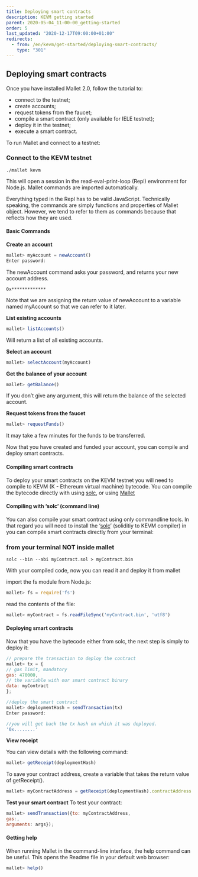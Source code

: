 ```yaml
---
title: Deploying smart contracts
description: KEVM getting started
parent: 2020-05-04_11-00-00_getting-started
order: 5
last_updated: "2020-12-17T09:00:00+01:00"
redirects:
  - from: /en/kevm/get-started/deploying-smart-contracts/
    type: "301"
---
```

## Deploying smart contracts

Once you have  installed Mallet 2.0, follow the tutorial to:

- connect to the testnet;
- create accounts;
- request tokens from the faucet;
- compile a smart contract (only available for IELE testnet);
- deploy it in the testnet;
- execute a smart contract.

To run Mallet and connect to a testnet:

### Connect to the KEVM testnet

```shell
./mallet kevm
```

This  will open a session in the read-eval-print-loop (Repl) environment for Node.js. Mallet commands are imported automatically.

Everything typed in the Repl has to be valid JavaScript. Technically speaking, the commands are simply functions and properties of Mallet object. However, we tend to refer to them as commands because that reflects how they are used.

#### Basic Commands

**Create an account**

```javascript
mallet> myAccount = newAccount()
Enter password:
```

The newAccount command asks your password, and returns your new account address.

```shell
0x*************
```

Note that we are assigning the return value of newAccount to a variable named myAccount so that we can refer to it later.

**List existing accounts**

```javascript
mallet> listAccounts()
```

Will return a list of all existing accounts.

**Select an account**

```javascript
mallet> selectAccount(myAccount)
```

**Get the balance of your account**

```javascript
mallet> getBalance()
```

If you don’t give any argument, this will return the balance of the selected account.

**Request tokens from the faucet**

```javascript
mallet> requestFunds()
```

It may take a few minutes for the funds to be transferred.

Now that you have created and funded your account, you can compile and deploy smart contracts.

#### Compiling smart contracts

To deploy your smart contracts on the KEVM testnet you will need to compile to KEVM (K - Ethereum virtual machine) bytecode. You can compile the bytecode directly with using [solc](https://github.com/runtimeverification/solidity), or using [Mallet](https://github.com/input-output-hk/mallet/blob/master/README.md)

#### Compiling with ‘solc’ (command line)

You can also compile your smart contract using only commandline tools. In that regard you will need to install the ‘[solc](https://github.com/runtimeverification/solidity)’ (soliditiy to KEVM compiler) in you can compile smart contracts directly from your terminal:

### from your terminal NOT inside mallet

```shell
solc --bin --abi myContract.sol > myContract.bin
```

With your compiled code, now you can read it and deploy it from mallet

import the fs module from Node.js:

```javascript
mallet> fs = require('fs')
```

read the contents of the file:

```javascript
mallet> myContract = fs.readFileSync('myContract.bin', 'utf8')
```

#### Deploying smart contracts

Now that you have the bytecode either from solc, the next step is simply to deploy it:

```javascript
// prepare the transaction to deploy the contract
mallet> tx = {
// gas limit, mandatory
gas: 470000,
// the variable with our smart contract binary
data: myContract
};

//deploy the smart contract
mallet> deploymentHash = sendTransaction(tx)
Enter password:

//you will get back the tx hash on which it was deployed.
'0x........'
```

**View receipt**

You can view details with the following command:

```javascript
mallet> getReceipt(deploymentHash)
```

To save your contract address, create a variable that takes the return value of getReceipt().

```javascript
mallet> myContractAddress = getReceipt(deploymentHash).contractAddress
```

**Test your smart contract**
To test your contract:

```javascript
mallet> sendTransaction({to: myContractAddress,
gas:,
arguments: args});
```

#### Getting help

When running Mallet in the command-line interface, the help command can be useful. This opens the Readme file in your default web browser:

```javascript
mallet> help()
```
